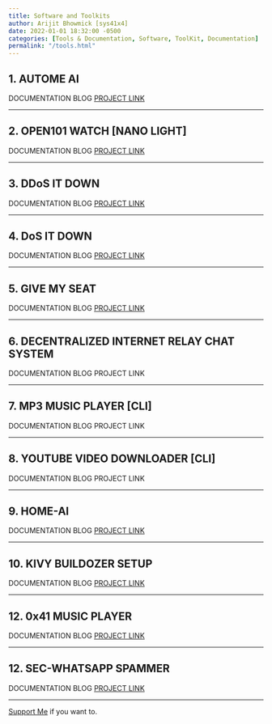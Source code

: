 ```yaml
---
title: Software and Toolkits
author: Arijit Bhowmick [sys41x4]
date: 2022-01-01 18:32:00 -0500
categories: [Tools & Documentation, Software, ToolKit, Documentation]
permalink: "/tools.html"
---
```


## 1. AUTOME AI
<w>DOCUMENTATION</w>
<gy>BLOG</gy>
<a href="https://github.com/sys41x4/AUTOME-AI"><iky>PROJECT LINK</iky></a>

---

## 2. OPEN101 WATCH [NANO LIGHT]
<w>DOCUMENTATION</w>
<gy>BLOG</gy>
<a href="https://github.com/open101watch/OPEN101_SW_NANO_LIGHT"><iky>PROJECT LINK</iky></a>

---

## 3. DDoS IT DOWN
<w>DOCUMENTATION</w>
<gy>BLOG</gy>
<a href="https://github.com/sys41x4/DDoS-IT-DOWN"><iky>PROJECT LINK</iky></a>

---

## 4. DoS IT DOWN
<w>DOCUMENTATION</w>
<gy>BLOG</gy>
<a href="https://github.com/sys41x4/DoS-IT-DOWN"><iky>PROJECT LINK</iky></a>

---

## 5. GIVE MY SEAT
<w>DOCUMENTATION</w>
<gy>BLOG</gy>
<a href="https://github.com/Arijit-Bhowmick/Give-My-Seat"><iky>PROJECT LINK</iky></a>

---

## 6. DECENTRALIZED INTERNET RELAY CHAT SYSTEM
<w>DOCUMENTATION</w>
<gy>BLOG</gy>
<iky>PROJECT LINK</iky>

---

## 7. MP3 MUSIC PLAYER [CLI]
<w>DOCUMENTATION</w>
<gy>BLOG</gy>
<iky>PROJECT LINK</iky>

---

## 8. YOUTUBE VIDEO DOWNLOADER [CLI]
<w>DOCUMENTATION</w>
<gy>BLOG</gy>
<iky>PROJECT LINK</iky>

---

## 9. HOME-AI
<w>DOCUMENTATION</w>
<gy>BLOG</gy>
<a href="https://github.com/Arijit-Bhowmick/HOME-AI"><iky>PROJECT LINK</iky></a>

---

## 10. KIVY BUILDOZER SETUP
<w>DOCUMENTATION</w>
<gy>BLOG</gy>
<a href="https://github.com/sys41x4/kivy-buildozer-setup"><iky>PROJECT LINK</iky></a>

---

## 12. 0x41 MUSIC PLAYER
<w>DOCUMENTATION</w>
<gy>BLOG</gy>
<a href="https://github.com/Arijit-Bhowmick/0x41-MUSIC-PLAYER"><iky>PROJECT LINK</iky></a>

---

## 12. SEC-WHATSAPP SPAMMER
<w>DOCUMENTATION</w>
<gy>BLOG</gy>
<a href="https://github.com/Arijit-Bhowmick/SEC_WHATSAPP_SPAMMER"><iky>PROJECT LINK</iky></a>

---

<a href="/support/sys41x4">Support Me</a> if you want to.
